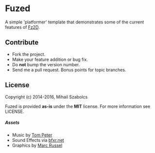 Fuzed
=====
A simple 'platformer' template that demonstrates some of the current
features of [Fz2D](https://github.com/icebreaker/fz2d).

Contribute
----------
* Fork the project.
* Make your feature addition or bug fix.
* Do **not** bump the version number.
* Send me a pull request. Bonus points for topic branches.

License
-------
Copyright (c) 2014-2016, Mihail Szabolcs

Fuzed is provided **as-is** under the **MIT** license. 
For more information see LICENSE.

##### Assets
* Music by [Tom Peter](http://opengameart.org/content/winter-feeling)
* Sound Effects via [bfxr.net](http://www.bfxr.net/)
* Graphics by [Marc Russel](http://spicypixel.net)
